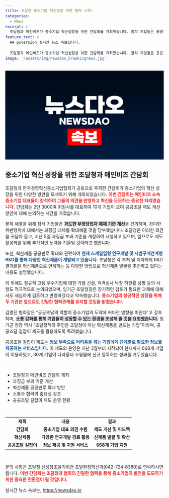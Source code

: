 ```yaml
---
title: 조달청 중소기업 혁신성장 위한 협력 시작!
categories:
  - News
excerpt: >
  조달청과 메인비즈가 중소기업 혁신성장을 위한 간담회를 개최했습니다. 참석 기업들은 공공조달 제도 개선을 논의하며, 과징금 기준 완화 및 혁신제품 판로 확대를 건의했습니다. 혁신기업들의 도약을 위한 소통 강화와 지지 약속이 오간 이번 회의의 성과는 공공조달 시장의 새로운 전환점을 예고합니다!
feature_text: >
  ## pcversion 실시간 뉴스 속보입니다.

  조달청과 메인비즈가 중소기업 혁신성장을 위한 간담회를 개최했습니다. 참석 기업들은 공공조달 제도 개선을 논의하며, 과징금 기준 완화 및 혁신제품 판로 확대를 건의했습니다. 혁신기업들의 도약을 위한 소통 강화와 지지 약속이 오간 이번 회의의 성과는 공공조달 시장의 새로운 전환점을 예고합니다!
image: '/assets/img/newsdao_breakingnews.jpg'
---
```


<p><img src="/assets/img/newsdao_breakingnews.jpg" alt="pcversion 속보" /></p>

<h2 data-ke-size="size26">중소기업 혁신 성장을 위한 조달청과 메인비즈 간담회</h2>

<p data-ke-size="size16"></p>

<p>조달청과 한국경영혁신중소기업협회가 공동으로 주최한 간담회가 중소기업의 혁신 성장을 위한 다양한 방안을 모색하기 위해 개최되었습니다. <b><span style="color: #ee2323;">이번 간담회는 메인비즈 소속 중소기업 대표들이 참석하여 그들의 의견을 반영하고 혁신을 도모하는 중요한 자리였습니다.</span></b> 간담회는 2만 3000여 회원사를 대표하여 10개 기업이 모여 공공조달 제도 개선 방안에 대해 논의하는 시간을 가졌습니다.</p>

<p>문제 해결을 위해 참석 기업들은 <b><span style="background-color: #21538527;">과도한 부정당업자 제재 기준 개선</span></b>을 건의하며, 경미한 위반행위에 대해서는 과징금 대체를 확대해줄 것을 당부했습니다. 조달청은 이러한 의견을 귀담아 듣고, 지난 5일 과징금 부과 기준을 개정하여 시행하고 있으며, 앞으로도 제도 활성화를 위해 추가적인 노력을 기울일 것이라고 했습니다.</p>

<p>또한, 혁신제품 공공판로 확대와 관련하여 <b><span style="color: #1a5490;">현재 스케일업형 연구개발 및 시범구매연계형 R&amp;D를 통해 다양한 혁신제품이 개발되고 있습니다.</span></b> 조달청은 각 부처 및 지자체의 R&amp;D 결과물을 혁신제품으로 연계하는 등 다양한 방법으로 혁신제품 발굴을 추진하고 있다는 내용도 설명했습니다.</p>

<p>이 외에도 정규직 고용 우수기업에 대한 가점 신설, 적격심사 낙찰 하한률 상향 등의 사항도 적극적으로 논의되었으며, 임기근 조달청장은 장기적인 검토가 필요한 과제에 대해서도 세심하게 검토하고 반영하겠다고 약속했습니다. <b><span style="color: #ee2323;">중소기업의 성공적인 성장을 위해 두 기관은 앞으로도 긴밀한 협력관계를 유지할 것임을 밝혔습니다.</span></b></p>

<p>김명진 협회장은 “공공조달의 역할이 중소기업의 도약에 커다란 영향을 미친다”고 강조하며, <b><span style="background-color: #21538527;">소통 강화를 통해 기업들이 성장할 수 있는 환경을 조성해 줄 것을 요청했습니다.</span></b> 임기근 청장 역시 “조달정책의 주인은 조달청이 아닌 혁신제품을 만드는 기업”이라며, 공공조달 길잡이 제도를 활용하도록 독려했습니다.</p>

<p>공공조달 길잡이 제도는 <b><span style="color: #1a5490;">정보 부족으로 어려움을 겪는 기업에게 단계별로 필요한 정보를 제공하는 서비스입니다.</span></b> 이 제도의 운영은 지난 3월부터 시작되어 현재까지 668개 기업이 이용하였고, 30개 기업이 나라장터 쇼핑몰에 신규 등록하는 성과를 거두었습니다.</p>

<p data-ke-size="size16">&nbsp;</p>

<ul>
  <li>조달청과 메인비즈 간담회 개최</li>
  <li>과징금 부과 기준 개선</li>
  <li>혁신제품 공공판로 확대 방안</li>
  <li>소통과 협력의 중요성 강조</li>
  <li>공공조달 길잡이 제도 운영 현황</li>
</ul>

<p data-ke-size="size16">&nbsp;</p>

<table>
  <tr>
    <td style="text-align: center; height: 17px;"><b>제목</b></td>
    <td style="text-align: center; height: 17px;"><b>내용</b></td>
    <td style="text-align: center; height: 17px;"><b>결과</b></td>
  </tr>
  <tr>
    <td style="text-align: center; height: 17px;"><b>간담회</b></td>
    <td style="text-align: center; height: 17px;"><b>중소기업 대표 의견 수렴</b></td>
    <td style="text-align: center; height: 17px;"><b>제도 개선 및 피드백</b></td>
  </tr>
  <tr>
    <td style="text-align: center; height: 17px;"><b>혁신제품</b></td>
    <td style="text-align: center; height: 17px;"><b>다양한 연구개발 경로 활용</b></td>
    <td style="text-align: center; height: 17px;"><b>신제품 발굴 및 확산</b></td>
  </tr>
  <tr>
    <td style="text-align: center; height: 17px;"><b>공공조달 길잡이</b></td>
    <td style="text-align: center; height: 17px;"><b>정보 제공 및 지원 서비스</b></td>
    <td style="text-align: center; height: 17px;"><b>668개 기업 지원</b></td>
  </tr>
</table>

<p data-ke-size="size16">&nbsp;</p>

<p>문의 사항은 조달청 신성장조달기획관 조달현장혁신과(042-724-6380)로 연락하시면 됩니다. <b><span style="color: #ee2323;">이번 간담회는 조달청과 협회의 긴밀한 협력을 통해 중소기업의 발전을 도모하기 위한 중요한 전환점이 될 것입니다.</span></b></p>
실시간 뉴스 속보는, <a href="https://newsdao.kr" rel="dofollow">https://newsdao.kr</a>


